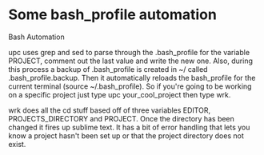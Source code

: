 Some bash_profile automation
===============

Bash Automation

​upc uses grep and sed to parse through the .bash_profile for the variable PROJECT, comment out the last value and write the new one. Also, during this process a backup of .bash_profile is created in ~/ called .bash_profile.backup.  Then it automatically reloads the bash_profile for the current terminal (source ~/.bash_profile).  So if you're going to be working on a specific project just type upc your_cool_project then type wrk.

​wrk does all the cd stuff based off of three variables EDITOR, PROJECTS_DIRECTORY and PROJECT.  Once the directory has been changed it fires up sublime text.  It has a bit of error handling that lets you know a project hasn't been set up or that the project directory does not exist.
